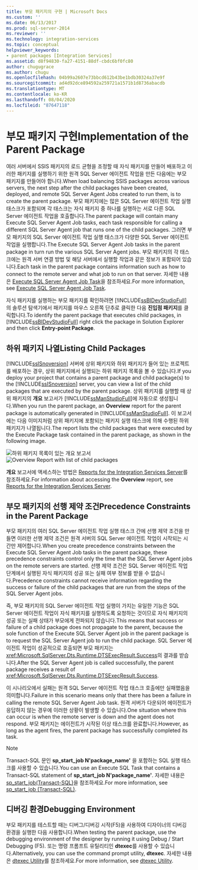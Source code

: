 ```yaml
---
title: 부모 패키지의 구현 | Microsoft Docs
ms.custom: ''
ms.date: 06/13/2017
ms.prod: sql-server-2014
ms.reviewer: ''
ms.technology: integration-services
ms.topic: conceptual
helpviewer_keywords:
- parent packages [Integration Services]
ms.assetid: d8f94830-fa27-4151-88df-cbdc6bf0fc80
author: chugugrace
ms.author: chugu
ms.openlocfilehash: 04b99a2607e73bbcd612b43be1bdb30324a37e9f
ms.sourcegitcommit: ad4d92dce894592a259721a1571b1d8736abacdb
ms.translationtype: MT
ms.contentlocale: ko-KR
ms.lasthandoff: 08/04/2020
ms.locfileid: "87647118"
---
```

# <a name="implementation-of-the-parent-package"></a><span data-ttu-id="5b771-102">부모 패키지 구현</span><span class="sxs-lookup"><span data-stu-id="5b771-102">Implementation of the Parent Package</span></span>
  <span data-ttu-id="5b771-103">여러 서버에서 SSIS 패키지의 로드 균형을 조정할 때 자식 패키지를 만들어 배포하고 이러한 패키지를 실행하기 위한 원격 SQL Server 에이전트 작업을 만든 다음에는 부모 패키지를 만들어야 합니다.</span><span class="sxs-lookup"><span data-stu-id="5b771-103">When load balancing SSIS packages across various servers, the next step after the child packages have been created, deployed, and remote SQL Server Agent Jobs created to run them, is to create the parent package.</span></span> <span data-ttu-id="5b771-104">부모 패키지에는 많은 SQL Server 에이전트 작업 실행 태스크가 포함되며 각 태스크는 자식 패키지 중 하나를 실행하는 서로 다른 SQL Server 에이전트 작업을 호출합니다.</span><span class="sxs-lookup"><span data-stu-id="5b771-104">The parent package will contain many Execute SQL Server Agent Job tasks, each task responsible for calling a different SQL Server Agent job that runs one of the child packages.</span></span> <span data-ttu-id="5b771-105">그러면 부모 패키지의 SQL Server 에이전트 작업 실행 태스크가 다양한 SQL Server 에이전트 작업을 실행합니다.</span><span class="sxs-lookup"><span data-stu-id="5b771-105">The Execute SQL Server Agent Job tasks in the parent package in turn run the various SQL Server Agent jobs.</span></span> <span data-ttu-id="5b771-106">부모 패키지의 각 태스크에는 원격 서버 연결 방법 및 해당 서버에서 실행할 작업과 같은 정보가 포함되어 있습니다.</span><span class="sxs-lookup"><span data-stu-id="5b771-106">Each task in the parent package contains information such as how to connect to the remote server and what job to run on that server.</span></span> <span data-ttu-id="5b771-107">자세한 내용은 [Execute SQL Server Agent Job Task](control-flow/execute-sql-server-agent-job-task.md)을 참조하세요.</span><span class="sxs-lookup"><span data-stu-id="5b771-107">For more information, see [Execute SQL Server Agent Job Task](control-flow/execute-sql-server-agent-job-task.md).</span></span>  
  
 <span data-ttu-id="5b771-108">자식 패키지를 실행하는 부모 패키지를 확인하려면 [!INCLUDE[ssBIDevStudioFull](../includes/ssbidevstudiofull-md.md)] 의 솔루션 탐색기에서 패키지를 마우스 오른쪽 단추로 클릭한 다음 **진입점 패키지**를 클릭합니다.</span><span class="sxs-lookup"><span data-stu-id="5b771-108">To identify the parent package that executes child packages, in [!INCLUDE[ssBIDevStudioFull](../includes/ssbidevstudiofull-md.md)] right click the package in Solution Explorer and then click **Entry-point Package**.</span></span>  
  
## <a name="listing-child-packages"></a><span data-ttu-id="5b771-109">하위 패키지 나열</span><span class="sxs-lookup"><span data-stu-id="5b771-109">Listing Child Packages</span></span>  
 <span data-ttu-id="5b771-110">[!INCLUDE[ssISnoversion](../includes/ssisnoversion-md.md)] 서버에 상위 패키지와 하위 패키지가 들어 있는 프로젝트를 배포하는 경우, 상위 패키지에서 실행되는 하위 패키지 목록을 볼 수 있습니다.</span><span class="sxs-lookup"><span data-stu-id="5b771-110">If you deploy your project that contains a parent package and child package(s) to the [!INCLUDE[ssISnoversion](../includes/ssisnoversion-md.md)] server, you can view a list of the child packages that are executed by the parent package.</span></span> <span data-ttu-id="5b771-111">상위 패키지를 실행할 때 상위 패키지의 **개요** 보고서가 [!INCLUDE[ssManStudioFull](../includes/ssmanstudiofull-md.md)]에 자동으로 생성됩니다.</span><span class="sxs-lookup"><span data-stu-id="5b771-111">When you run the parent package, an **Overview** report for the parent package is automatically generated in [!INCLUDE[ssManStudioFull](../includes/ssmanstudiofull-md.md)].</span></span> <span data-ttu-id="5b771-112">이 보고서에는 다음 이미지처럼 상위 패키지에 포함되는 패키지 실행 태스크에 의해 수행된 하위 패키지가 나열됩니다.</span><span class="sxs-lookup"><span data-stu-id="5b771-112">The report lists the child packages that were executed by the Execute Package task contained in the parent package, as shown in the following image.</span></span>  
  
 <span data-ttu-id="5b771-113">![하위 패키지 목록이 있는 개요 보고서](media/overviewreport-childpackagelisting.png "하위 패키지 목록이 있는 개요 보고서")</span><span class="sxs-lookup"><span data-stu-id="5b771-113">![Overview Report with list of child packages](media/overviewreport-childpackagelisting.png "Overview Report with list of child packages")</span></span>  
  
 <span data-ttu-id="5b771-114">**개요** 보고서에 액세스하는 방법은 [Reports for the Integration Services Server](../../2014/integration-services/reports-for-the-integration-services-server.md)를 참조하세요.</span><span class="sxs-lookup"><span data-stu-id="5b771-114">For information about accessing the **Overview** report, see [Reports for the Integration Services Server](../../2014/integration-services/reports-for-the-integration-services-server.md).</span></span>  
  
## <a name="precedence-constraints-in-the-parent-package"></a><span data-ttu-id="5b771-115">부모 패키지의 선행 제약 조건</span><span class="sxs-lookup"><span data-stu-id="5b771-115">Precedence Constraints in the Parent Package</span></span>  
 <span data-ttu-id="5b771-116">부모 패키지의 여러 SQL Server 에이전트 작업 실행 태스크 간에 선행 제약 조건을 만들면 이러한 선행 제약 조건은 원격 서버의 SQL Server 에이전트 작업이 시작되는 시간만 제어합니다.</span><span class="sxs-lookup"><span data-stu-id="5b771-116">When you create precedence constraints between the Execute SQL Server Agent Job tasks in the parent package, these precedence constraints control only the time that the SQL Server Agent jobs on the remote servers are started.</span></span> <span data-ttu-id="5b771-117">선행 제약 조건은 SQL Server 에이전트 작업 단계에서 실행된 자식 패키지의 성공 또는 실패 여부 정보를 받을 수 없습니다.</span><span class="sxs-lookup"><span data-stu-id="5b771-117">Precedence constraints cannot receive information regarding the success or failure of the child packages that are run from the steps of the SQL Server Agent jobs.</span></span>  
  
 <span data-ttu-id="5b771-118">즉, 부모 패키지의 SQL Server 에이전트 작업 실행이 가지는 유일한 기능은 SQL Server 에이전트 작업이 자식 패키지를 실행하도록 요청하는 것이므로 자식 패키지의 성공 또는 실패 상태가 부모에게 전파되지 않습니다.</span><span class="sxs-lookup"><span data-stu-id="5b771-118">This means that success or failure of a child package does not propagate to the parent, because the sole function of the Execute SQL Server Agent job in the parent package is to request the SQL Server Agent job to run the child package.</span></span> <span data-ttu-id="5b771-119">SQL Server 에이전트 작업이 성공적으로 호출되면 부모 패키지는 <xref:Microsoft.SqlServer.Dts.Runtime.DTSExecResult.Success>의 결과를 받습니다.</span><span class="sxs-lookup"><span data-stu-id="5b771-119">After the SQL Server Agent job is called successfully, the parent package receives a result of <xref:Microsoft.SqlServer.Dts.Runtime.DTSExecResult.Success>.</span></span>  
  
 <span data-ttu-id="5b771-120">이 시나리오에서 실패는 원격 SQL Server 에이전트 작업 태스크 호출에만 실패했음을 의미합니다.</span><span class="sxs-lookup"><span data-stu-id="5b771-120">Failure in this scenario means only that there has been a failure in calling the remote SQL Server Agent Job task.</span></span> <span data-ttu-id="5b771-121">원격 서버가 다운되어 에이전트가 응답하지 않는 경우에 이러한 상황이 발생할 수 있습니다.</span><span class="sxs-lookup"><span data-stu-id="5b771-121">One situation where this can occur is when the remote server is down and the agent does not respond.</span></span> <span data-ttu-id="5b771-122">부모 패키지는 에이전트가 시작된 이상 태스크를 완료합니다.</span><span class="sxs-lookup"><span data-stu-id="5b771-122">However, as long as the agent fires, the parent package has successfully completed its task.</span></span>  
  
> [!NOTE]  
>  <span data-ttu-id="5b771-123">Transact-SQL 문인 **sp_start_job N'package_name'** 을 포함하는 SQL 실행 태스크를 사용할 수 있습니다.</span><span class="sxs-lookup"><span data-stu-id="5b771-123">You can use an Execute SQL Task that contains a Transact-SQL statement of **sp_start_job N'package_name'**.</span></span> <span data-ttu-id="5b771-124">자세한 내용은 [sp_start_job&#40;Transact-SQL&#41;](/sql/relational-databases/system-stored-procedures/sp-start-job-transact-sql)을 참조하세요.</span><span class="sxs-lookup"><span data-stu-id="5b771-124">For more information, see [sp_start_job &#40;Transact-SQL&#41;](/sql/relational-databases/system-stored-procedures/sp-start-job-transact-sql).</span></span>  
  
## <a name="debugging-environment"></a><span data-ttu-id="5b771-125">디버깅 환경</span><span class="sxs-lookup"><span data-stu-id="5b771-125">Debugging Environment</span></span>  
 <span data-ttu-id="5b771-126">부모 패키지를 테스트할 때는 디버그/디버깅 시작(F5)을 사용하여 디자이너의 디버깅 환경을 실행한 다음 사용합니다.</span><span class="sxs-lookup"><span data-stu-id="5b771-126">When testing the parent package, use the debugging environment of the designer by running it using Debug / Start Debugging (F5).</span></span> <span data-ttu-id="5b771-127">또는 명령 프롬프트 유틸리티인 **dtexec**를 사용할 수 있습니다.</span><span class="sxs-lookup"><span data-stu-id="5b771-127">Alternatively, you can use the command prompt utility, **dtexec**.</span></span> <span data-ttu-id="5b771-128">자세한 내용은 [dtexec Utility](packages/dtexec-utility.md)를 참조하세요.</span><span class="sxs-lookup"><span data-stu-id="5b771-128">For more information, see [dtexec Utility](packages/dtexec-utility.md).</span></span>  
  
  
